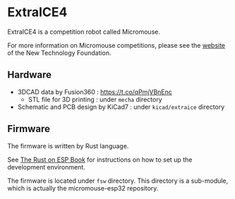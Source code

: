# ExtraICE4

ExtraICE4 is a competition robot called Micromouse.

For more information on Micromouse competitions, please see the [website](https://www.ntf.or.jp/) of the New Technology Foundation.

## Hardware

- 3DCAD data by Fusion360 : https://t.co/qPmjVBnEnc
  - STL file for 3D printing : under `mecha` directory
- Schematic and PCB design by KiCad7 : under `kicad/extraice` directory

## Firmware

The firmware is written by Rust language.

See [The Rust on ESP Book](https://esp-rs.github.io/book/) for instructions on how to set up the development environment.

The firmware is located under `fsw` directory. This directory is a sub-module, which is actually the micromouse-esp32 repository.
